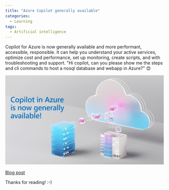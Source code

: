```yaml
---
title: "Azure Copilot generally available"
categories:
  - Learning
tags:
  - Artificial intelligence
---
```


Copilot for Azure is now generally available and more performant, accessible, responsible. It can help you understand your active services, optimize cost and performance, set up monitoring, create scripts, and with troubleshooting and support. 
"Hi copilot, can you please show me the steps and cli commands to host a nosql database and webapp in Azure?" 😍

![img](../assets/images/2025-04-11-azure-copilot-ga.jpg)

[Blog post](https://techcommunity.microsoft.com/blog/azureinfrastructureblog/microsoft-copilot-in-azure-is-now-generally-available/4402033) 

Thanks for reading! :-)

